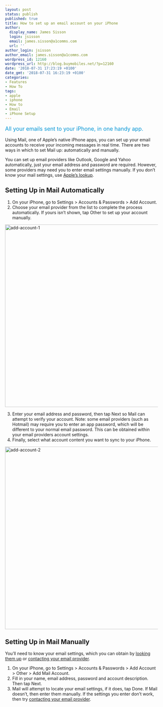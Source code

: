 ```yaml
---
layout: post
status: publish
published: true
title: How to set up an email account on your iPhone
author:
  display_name: James Sisson
  login: jsisson
  email: james.sisson@a1comms.com
  url: ''
author_login: jsisson
author_email: james.sisson@a1comms.com
wordpress_id: 12160
wordpress_url: http://blog.buymobiles.net/?p=12160
date: '2018-07-31 17:23:19 +0100'
date_gmt: '2018-07-31 16:23:19 +0100'
categories:
- Features
- How To
tags:
- apple
- iphone
- How to
- Email
- iPhone Setup
---
```

<p><span class="postStandFirst" style="color: #0896d5; line-height: 26px; font-size: 18px;">All your emails sent to your iPhone, in one handy app.</span></p>
<p>Using Mail, one of Apple&rsquo;s native iPhone apps, you can set up your email accounts to receive your incoming messages in real time. There are two ways in which to set Mail up: automatically and manually.</p>
<p>You can set up email providers like Outlook, Google and Yahoo automatically, just your email address and password are required. However, some providers may need you to enter email settings manually. If you don&rsquo;t know your mail settings, use <a href="https://www.apple.com/support/mail-settings-lookup/">Apple&rsquo;s lookup</a>.</p>
<h2>Setting Up in Mail Automatically</h2>
<ol>
<li>On your iPhone, go to Settings > Accounts &amp; Passwords > Add Account.</li>
<li>Choose your email provider from the list to complete the process automatically. If yours isn&rsquo;t shown, tap Other to set up your account manually.</li>
</ol>
<p><img class="aligncenter size-full wp-image-11680" src="https://a1comms-blog-buymobiles.storage.googleapis.com/2016/09/add-account-1.jpg" alt="add-account-1" width="600" height="600" /></p>
<ol start="3">
<li>Enter your email address and password, then tap Next so Mail can attempt to verify your account. Note: some email providers (such as Hotmail) may require you to enter an app password, which will be different to your normal email password. This can be obtained within your email providers account settings.</li>
<li>Finally, select what account content you want to sync to your iPhone.</li>
</ol>
<p><img class="aligncenter size-full wp-image-11679" src="https://a1comms-blog-buymobiles.storage.googleapis.com/2016/09/add-account-2.jpg" alt="add-account-2" width="600" height="600" /></p>
<h2>Setting Up in Mail Manually</h2>
<p>You&rsquo;ll need to know your email settings, which you can obtain by <a href="https://www.apple.com/support/mail-settings-lookup/" target="_blank" rel="noopener">looking them up</a> or <a href="https://support.apple.com/en-gb/HT203995" target="_blank" rel="noopener">contacting your email provider</a>.</p>
<ol>
<li>On your iPhone, go to Settings > Accounts &amp; Passwords > Add Account > Other > Add Mail Account.</li>
<li>Fill in your name, email address, password and account description. Then tap Next.</li>
<li>Mail will attempt to locate your email settings, if it does, tap Done. If Mail doesn&rsquo;t, then enter them manually. If the settings you enter don&rsquo;t work, then try <a href="https://support.apple.com/en-gb/HT203995" target="_blank" rel="noopener">contacting your email provider</a>.</li>
</ol>
